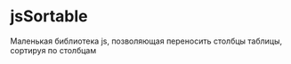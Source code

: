 # jsSortable
Маленькая библиотека js, позволяющая переносить столбцы таблицы, сортируя по столбцам


